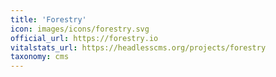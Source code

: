 ```yaml
---
title: 'Forestry'
icon: images/icons/forestry.svg
official_url: https://forestry.io
vitalstats_url: https://headlesscms.org/projects/forestry
taxonomy: cms
---
```


